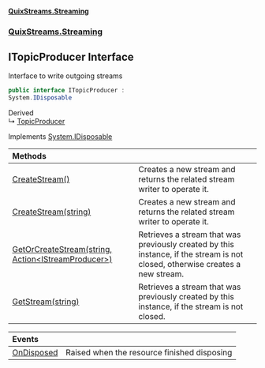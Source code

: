 #### [QuixStreams.Streaming](index.md 'index')
### [QuixStreams.Streaming](QuixStreams.Streaming.md 'QuixStreams.Streaming')

## ITopicProducer Interface

Interface to write outgoing streams

```csharp
public interface ITopicProducer :
System.IDisposable
```

Derived  
&#8627; [TopicProducer](TopicProducer.md 'QuixStreams.Streaming.TopicProducer')

Implements [System.IDisposable](https://docs.microsoft.com/en-us/dotnet/api/System.IDisposable 'System.IDisposable')

| Methods | |
| :--- | :--- |
| [CreateStream()](ITopicProducer.CreateStream().md 'QuixStreams.Streaming.ITopicProducer.CreateStream()') | Creates a new stream and returns the related stream writer to operate it. |
| [CreateStream(string)](ITopicProducer.CreateStream(string).md 'QuixStreams.Streaming.ITopicProducer.CreateStream(string)') | Creates a new stream and returns the related stream writer to operate it. |
| [GetOrCreateStream(string, Action&lt;IStreamProducer&gt;)](ITopicProducer.GetOrCreateStream(string,Action_IStreamProducer_).md 'QuixStreams.Streaming.ITopicProducer.GetOrCreateStream(string, System.Action<QuixStreams.Streaming.IStreamProducer>)') | Retrieves a stream that was previously created by this instance, if the stream is not closed, otherwise creates a new stream. |
| [GetStream(string)](ITopicProducer.GetStream(string).md 'QuixStreams.Streaming.ITopicProducer.GetStream(string)') | Retrieves a stream that was previously created by this instance, if the stream is not closed. |

| Events | |
| :--- | :--- |
| [OnDisposed](ITopicProducer.OnDisposed.md 'QuixStreams.Streaming.ITopicProducer.OnDisposed') | Raised when the resource finished disposing |
